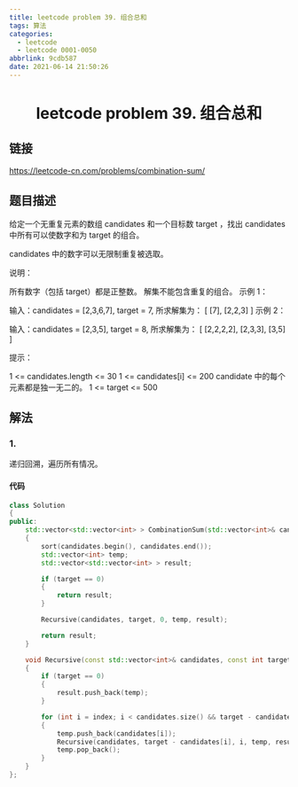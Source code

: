 ```yaml
---
title: leetcode problem 39. 组合总和
tags: 算法
categories:
  - leetcode
  - leetcode 0001-0050
abbrlink: 9cdb587
date: 2021-06-14 21:50:26
---
```


# <center>leetcode problem 39. 组合总和</center>

## 链接

https://leetcode-cn.com/problems/combination-sum/



## 题目描述

给定一个无重复元素的数组 candidates 和一个目标数 target ，找出 candidates 中所有可以使数字和为 target 的组合。

candidates 中的数字可以无限制重复被选取。

说明：

所有数字（包括 target）都是正整数。
解集不能包含重复的组合。 
示例 1：

输入：candidates = \[2,3,6,7\], target = 7,
所求解集为：
\[
  \[7\],
  \[2,2,3\]
\]
示例 2：

输入：candidates = \[2,3,5\], target = 8,
所求解集为：
\[
  \[2,2,2,2\],
  \[2,3,3\],
  \[3,5\]
\]


提示：

1 <= candidates.length <= 30
1 <= candidates\[i\] <= 200
candidate 中的每个元素都是独一无二的。
1 <= target <= 500



## 解法

### 1.

递归回溯，遍历所有情况。

#### 代码

```c++
class Solution 
{
public:
    std::vector<std::vector<int> > CombinationSum(std::vector<int>& candidates, const int target) 
    {
        sort(candidates.begin(), candidates.end());
        std::vector<int> temp;
        std::vector<std::vector<int> > result;

        if (target == 0)
        {
            return result;
        }

        Recursive(candidates, target, 0, temp, result);

        return result;
    }

    void Recursive(const std::vector<int>& candidates, const int target, const int index, std::vector<int>& temp, std::vector<std::vector<int> >& result)
    {
        if (target == 0)
        {
            result.push_back(temp);
        }

        for (int i = index; i < candidates.size() && target - candidates[i] >= 0; ++i)
        {
            temp.push_back(candidates[i]);
            Recursive(candidates, target - candidates[i], i, temp, result);
            temp.pop_back();
        }
    }
};
```

